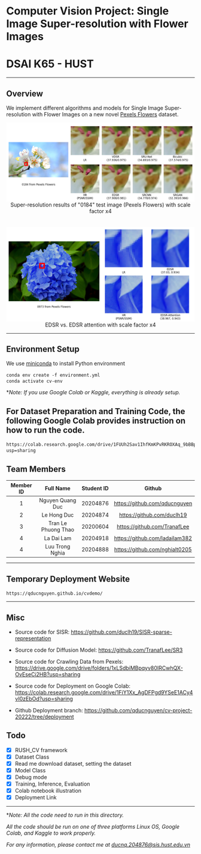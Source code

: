 # Computer Vision Project: Single Image Super-resolution with Flower Images
# DSAI K65 - HUST

---
## Overview

We implement different algorithms and models for Single Image Super-resolution with Flower Images on a new novel [Pexels Flowers](https://www.kaggle.com/datasets/alas123dc/pexels-flowers-dataset-official) dataset.




<span class="img_container center" style="display: block;">
    <img alt="test" src="examples/github/0184x4-figure.png" style="display:block; margin-left: auto; margin-right: auto;" title="caption" />
    <span class="img_caption" style="display: block; text-align: center;">Super-resolution results of "0184" test image (Pexels Flowers) with scale factor x4</span>
</span>

</br>
</br>



<span class="img_container center" style="display: block;">
    <img alt="test" src="examples/github/0973x4-attention-figure.png" style="display:block; margin-left: auto; margin-right: auto;" title="caption" />
    <span class="img_caption" style="display: block; text-align: center;">EDSR vs. EDSR attention with scale factor x4</span>
</span>

---

## Environment Setup

We use [miniconda](https://docs.conda.io/en/latest/miniconda.html) to install Python environment 

```
conda env create -f environment.yml
conda activate cv-env
```

**Note: If you use Google Colab or Kaggle, everything is already setup.*



## For Dataset Preparation and Training Code, the following Google Colab provides instruction on how to run the code.
```
https://colab.research.google.com/drive/1FUUh2Sav1IhfKmKPvRKROXAq_9bBBp6A?usp=sharing
```

## Team Members

| Member ID | Full Name       | Student ID    |  Github|
| :--:|    :---:              |   :---:       | :---:|
| 1   | Nguyen Quang Duc      | 20204876      |https://github.com/qducnguyen|
| 2   | Le Hong Duc           | 20204874      |https://github.com/duclh19 |
| 3   | Tran Le Phuong Thao   | 20200604      |https://github.com/TranafLee |
| 4   | La Dai Lam            | 20204918      |https://github.com/ladailam382 |
| 4   | Luu Trong Nghia       | 20204888      |https://github.com/nghialt0205 |

---
## Temporary Deployment Website

```
https://qducnguyen.github.io/cvdemo/
```

---


## Misc


- Source code for SISR: https://github.com/duclh19/SISR-sparse-representation

- Source code for Diffusion Model: https://github.com/TranafLee/SR3

- Source code for Crawling Data from Pexels: https://drive.google.com/drive/folders/1xLSdbiMBpqyv80IRCwhQX-OvEseCi2HB?usp=sharing

- Source code for Deployment on Google Colab: https://colab.research.google.com/drive/1FiY1Xx_AgDFPgd9YSeE1ACy4vI0zEbOd?usp=sharing

- Github Deployment branch: https://github.com/qducnguyen/cv-project-20222/tree/deployment


## Todo

- [x] RUSH_CV framework
- [x] Dataset Class
- [x] Read me download dataset, setting the dataset
- [x] Model Class
- [x] Debug mode
- [x] Training, Inference, Evaluation
- [x] Colab notebook illustration
- [x] Deployment Link

---

**Note: All the code need to run in this directory.* 

*All the code should be run on one of three platforms Linux OS, Google Colab, and Kaggle to work properly.*

*For any information, please contact me at ducnq.204876@sis.hust.edu.vn*